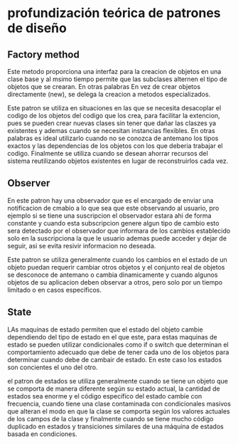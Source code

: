 #  profundización teórica de patrones de diseño

## Factory method
Este metodo proporciona una interfaz para la creacion de objetos en una clase base y al msimo tiempo permite que las subclases alternen el tipo de objetos que se crearan. En otras palabras En vez de crear objetos
directamente (new), se delega la creacion a metodos especializados.

Este patron se utiliza en situaciones en las que se necesita desacoplar el codigo de los objetos del codigo que los crea, para facilitar la extencion, pues se pueden crear nuevas clases sin tener que dañar las claszes 
ya existentes y ademas cuando se necesitan instancias flexibles. En otras palabras es ideal utilizarlo cuando no se conozca de antemano los tipos exactos y las dependencias de los objetos con los que deberia trabajar 
el codigo. Finalmente se utiliza cuando se desean ahorrar recursos del sistema reutilizando objetos existentes en lugar de reconstruirlos cada vez.

## Observer
En este patron hay una observador que es el encargado de enviar una notificacion de cmabio a lo que sea que este observando al usuario, pro ejemplo si se tiene una suscripcion el observador estara ahi de forma constante
y cuando esta subscripcion genere algun tipo de cambio esto sera detectado por el observador que informara de los cambios establecido solo en la suscripciona la que le usuario ademas puede acceder y dejar de seguir, asi
se evita resivir informacion no deseada.

Este patron se utiliza generalmente cuando los cambios en el estado de un objeto puedan requerir cambiar otros objetos y el conjunto real de objetos se desconoce de antemano o cambia dinamicamente y cuando algunos objetos de
su aplicacion deben observar a otros, pero solo por un tiempo limitado o en casos especificos.
 
## State

LAs maquinas de estado permiten que el estado del objeto cambie dependiendo del tipo de estado en el que este, para estas maquinas de estado se pueden utilizar condicionales como if o switch que determinan el comportamiento adecuado
que debe de tener cada uno de los objetos para determinar cuando debe de cambair de estado. En este caso los estados son concientes el uno del otro.

el patron de estados se utiliza generalmente cuando se tiene un objeto que se comporta de manera diferente según su estado actual, la cantidad de estados sea enorme y el código específico del estado cambie con frecuencia, 
cuando tiene una clase contaminada con condicionales masivos que alteran el modo en que la clase se comporta según los valores actuales de los campos de la clase y finalmente cuando se tiene mucho código duplicado en estados y 
transiciones similares de una máquina de estados basada en condiciones.
